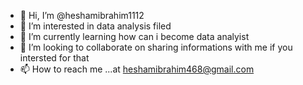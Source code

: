 - 👋 Hi, I’m @heshamibrahim1112
- 👀 I’m interested in data analysis filed 
- 🌱 I’m currently learning how can i become data analyist 
- 💞️ I’m looking to collaborate on sharing informations with me if you intersted for that 
- 📫 How to reach me ...at heshamibrahim468@gmail.com 

<!---
heshamibrahim1112/heshamibrahim1112 is a ✨ special ✨ repository because its `README.md` (this file) appears on your GitHub profile.
You can click the Preview link to take a look at your changes.
--->
